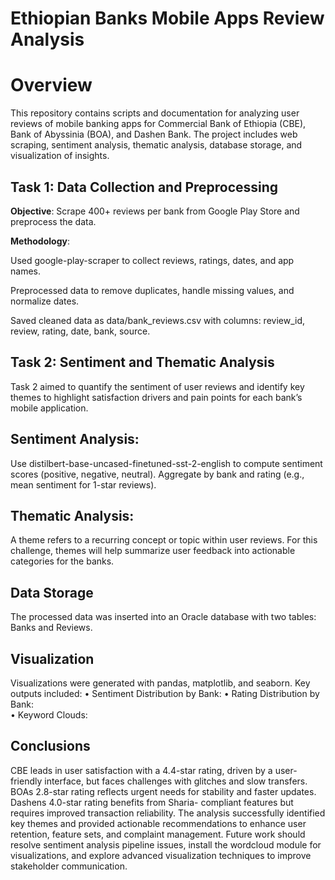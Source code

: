 # Ethiopian Banks Mobile Apps Review Analysis

# Overview

This repository contains scripts and documentation for analyzing user reviews of mobile banking apps for Commercial Bank of Ethiopia (CBE), Bank of Abyssinia (BOA), and Dashen Bank. The project includes web scraping, sentiment analysis, thematic analysis, database storage, and visualization of insights.

## Task 1: Data Collection and Preprocessing
**Objective**: Scrape 400+ reviews per bank from Google Play Store and preprocess the data.

**Methodology**:

Used google-play-scraper to collect reviews, ratings, dates, and app names.

Preprocessed data to remove duplicates, handle missing values, and normalize dates.

Saved cleaned data as data/bank_reviews.csv with columns: review_id, review, rating, date, bank, source.

## Task 2: Sentiment and Thematic Analysis 

Task 2 aimed to quantify the sentiment of user reviews and identify key themes to 
highlight satisfaction drivers and pain points for each bank’s mobile application. 

## Sentiment Analysis:
Use distilbert-base-uncased-finetuned-sst-2-english to compute sentiment scores (positive, negative, neutral). 
Aggregate by bank and rating (e.g., mean sentiment for 1-star reviews).

## Thematic Analysis:
A theme refers to a recurring concept or topic within user reviews. For this challenge, themes will help summarize user feedback into actionable categories for the banks.
##	Data Storage
The processed data was inserted into an Oracle database with two tables: Banks and Reviews. 

## Visualization
Visualizations were generated  with pandas, matplotlib, and seaborn. Key outputs included:
•	Sentiment Distribution by Bank: 
•	Rating Distribution by Bank:  
•	Keyword Clouds: 


## Conclusions
CBE leads in user satisfaction with a 4.4-star rating, driven by a user-friendly interface, but faces challenges with glitches and slow transfers. BOAs 2.8-star rating reflects urgent needs for stability and faster updates. Dashens 4.0-star rating benefits from Sharia- compliant features but requires improved transaction reliability. The analysis successfully identified key themes and provided actionable recommendations to enhance user retention, feature sets, and complaint management. Future work should resolve sentiment analysis pipeline issues, install the wordcloud module for visualizations, and explore advanced visualization techniques to improve stakeholder communication.




